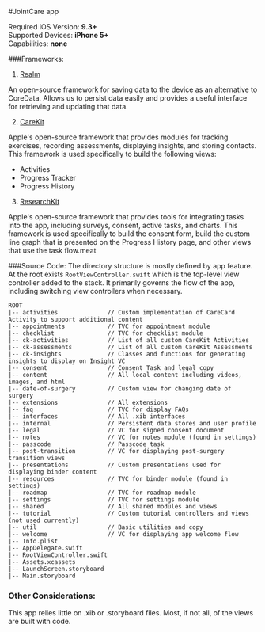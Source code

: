 #JointCare app

Required iOS Version: **9.3+**  
Supported Devices: **iPhone 5+**  
Capabilities: **none**  

###Frameworks:
1) [Realm](https://realm.io/)  

An open-source framework for saving data to the device as an alternative to CoreData. Allows us to persist data easily and provides a useful interface for retrieving and updating that data.

2) [CareKit](https://github.com/carekit-apple/CareKit/)  

Apple's open-source framework that provides modules for tracking exercises, recording assessments, displaying insights, and storing contacts. This framework is used specifically to build the following views:

* Activities
* Progress Tracker
* Progress History

3) [ResearchKit](https://github.com/researchkit/researchkit)  

Apple's open-source framework that provides tools for integrating tasks into the app, including surveys, consent, active tasks, and charts. This framework is used specifically to build the consent form, build the custom line graph that is presented on the Progress History page, and other views that use the task flow.meat

###Source Code:
The directory structure is mostly defined by app feature. At the root exists `RootViewController.swift` which is the top-level view controller added to the stack. It primarily governs the flow of the app, including switching view controllers when necessary.

```
ROOT
|-- activities				// Custom implementation of CareCard Activity to support additional content
|-- appointments			// TVC for appointment module
|-- checklist				// TVC for checklist module
|-- ck-activities			// List of all custom CareKit Activities
|-- ck-assessments			// List of all custom CareKit Assessments
|-- ck-insights				// Classes and functions for generating insights to display on Insight VC
|-- consent					// Consent Task and legal copy
|-- content					// All local content including videos, images, and html
|-- date-of-surgery			// Custom view for changing date of surgery
|-- extensions				// All extensions
|-- faq						// TVC for display FAQs
|-- interfaces				// All .xib interfaces
|-- internal				// Persistent data stores and user profile
|-- legal					// VC for signed consent document
|-- notes					// VC for notes module (found in settings)
|-- passcode				// Passcode task
|-- post-transition			// VC for displaying post-surgery transition views
|-- presentations			// Custom presentations used for displaying binder content
|-- resources				// TVC for binder module (found in settings)
|-- roadmap					// TVC for roadmap module
|-- settings				// TVC for settings module
|-- shared					// All shared modules and views
|-- tutorial				// Custom tutorial controllers and views (not used currently)
|-- util					// Basic utilities and copy
|-- welcome					// VC for displaying app welcome flow
|-- Info.plist
|-- AppDelegate.swift
|-- RootViewController.swift
|-- Assets.xcassets
|-- LaunchScreen.storyboard
|-- Main.storyboard
```

### Other Considerations:
This app relies little on .xib or .storyboard files. Most, if not all, of the views are built with code.